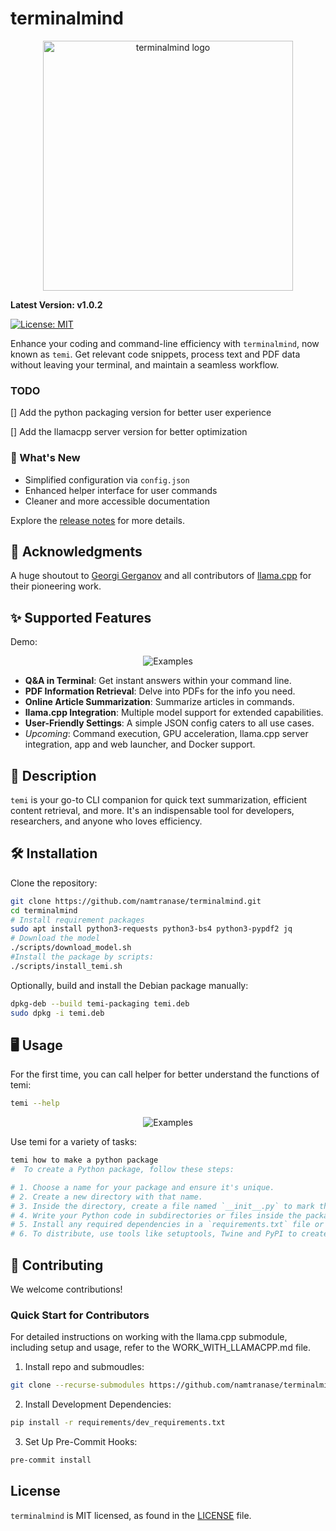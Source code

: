# terminalmind

<p align="center">
  <img src="assets/logo.png" alt="terminalmind logo" width="400"/>
</p>

**Latest Version: v1.0.2**

[![License: MIT](https://img.shields.io/badge/license-MIT-blue.svg)](https://opensource.org/licenses/MIT)

Enhance your coding and command-line efficiency with `terminalmind`, now known as `temi`. Get relevant code snippets, process text and PDF data without leaving your terminal, and maintain a seamless workflow.


### TODO

[] Add the python packaging version for better user experience

[] Add the llamacpp server version for better optimization

### 🚀 What's New

- Simplified configuration via `config.json`
- Enhanced helper interface for user commands
- Cleaner and more accessible documentation

Explore the [release notes](https://github.com/namtranase/terminalmind/releases/tag/v1.0.2) for more details.

## 🙏 Acknowledgments

A huge shoutout to [Georgi Gerganov](https://github.com/ggerganov) and all contributors of [llama.cpp](https://github.com/ggerganov/llama.cpp) for their pioneering work.


## ✨ Supported Features

Demo:
<p align="center">
  <img src="assets/examples.png" alt="Examples"/>
</p>

- **Q&A in Terminal**: Get instant answers within your command line.
- **PDF Information Retrieval**: Delve into PDFs for the info you need.
- **Online Article Summarization**: Summarize articles in commands.
- **llama.cpp Integration**: Multiple model support for extended capabilities.
- **User-Friendly Settings**: A simple JSON config caters to all use cases.
- *Upcoming*: Command execution, GPU acceleration, llama.cpp server integration, app and web launcher, and Docker support.


## 📖 Description

`temi` is your go-to CLI companion for quick text summarization, efficient content retrieval, and more. It's an indispensable tool for developers, researchers, and anyone who loves efficiency.

## 🛠 Installation

Clone the repository:
```bash
git clone https://github.com/namtranase/terminalmind.git
cd terminalmind
# Install requirement packages
sudo apt install python3-requests python3-bs4 python3-pypdf2 jq
# Download the model
./scripts/download_model.sh
#Install the package by scripts:
./scripts/install_temi.sh
```

Optionally, build and install the Debian package manually:

```bash
dpkg-deb --build temi-packaging temi.deb
sudo dpkg -i temi.deb
```

## 🖥 Usage
For the first time, you can call helper for better understand the functions of temi:
```bash
temi --help
```
<p align="center">
  <img src="assets/helper.png" alt="Examples"/>
</p>

Use temi for a variety of tasks:
```bash
temi how to make a python package
#  To create a Python package, follow these steps:

# 1. Choose a name for your package and ensure it's unique.
# 2. Create a new directory with that name.
# 3. Inside the directory, create a file named `__init__.py` to mark the directory as a Python package.
# 4. Write your Python code in subdirectories or files inside the package directory.
# 5. Install any required dependencies in a `requirements.txt` file or `setup.py`.
# 6. To distribute, use tools like setuptools, Twine and PyPI to create a distribution package.%

```
## 🤝 Contributing

We welcome contributions!

### Quick Start for Contributors
For detailed instructions on working with the llama.cpp submodule, including setup and usage, refer to the WORK_WITH_LLAMACPP.md file.

1. Install repo and submoudles:
```bash
git clone --recurse-submodules https://github.com/namtranase/terminalmind.git
```

2. Install Development Dependencies:
```bash
pip install -r requirements/dev_requirements.txt
```

3. Set Up Pre-Commit Hooks:
```bash
pre-commit install
```

## License

`terminalmind` is MIT licensed, as found in the [LICENSE](https://github.com/namtranase/terminalmind/LICENSE) file.
